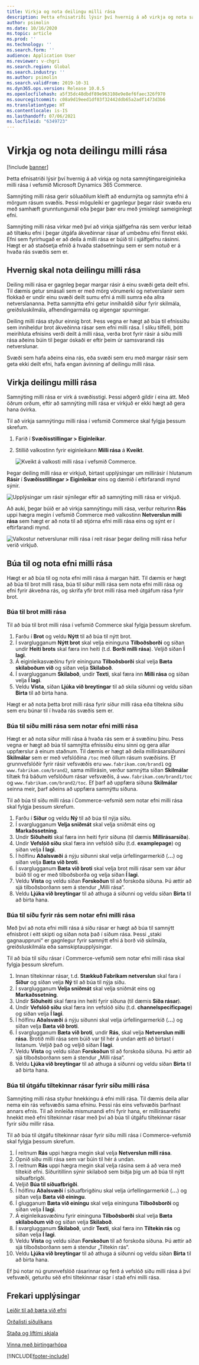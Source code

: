 ```yaml
---
title: Virkja og nota deilingu milli rása
description: Þetta efnisatriði lýsir því hvernig á að virkja og nota samnýtingareiginleika milli rása í vefsmið Microsoft Dynamics 365 Commerce.
author: psimolin
ms.date: 10/16/2020
ms.topic: article
ms.prod: ''
ms.technology: ''
ms.search.form: ''
audience: Application User
ms.reviewer: v-chgri
ms.search.region: Global
ms.search.industry: ''
ms.author: psimolin
ms.search.validFrom: 2019-10-31
ms.dyn365.ops.version: Release 10.0.5
ms.openlocfilehash: a5f35dc48dbdf89e963108e9e8ef6faec326f970
ms.sourcegitcommit: c08a9d19eed1df03f32442ddb65a2adf1473d3b6
ms.translationtype: HT
ms.contentlocale: is-IS
ms.lasthandoff: 07/06/2021
ms.locfileid: "6349723"
---
```

# <a name="enable-and-use-cross-channel-sharing"></a>Virkja og nota deilingu milli rása

[!include [banner](includes/banner.md)]

Þetta efnisatriði lýsir því hvernig á að virkja og nota samnýtingareiginleika milli rása í vefsmið Microsoft Dynamics 365 Commerce.

Samnýting milli rása gerir söluaðilum kleift að endurnýta og samnýta efni á mörgum rásum svæðis. Þessi möguleiki er gagnlegur þegar rásir svæða eru með samhæft grunntungumál eða þegar þær eru með ýmislegt sameiginlegt efni.

Samnýting milli rása virkar með því að virkja sjálfgefna rás sem verður leitað að tiltæku efni í þegar útgáfa ákveðinnar rásar af umbeðnu efni finnst ekki. Efni sem fyrirhugað er að deila á milli rása er búið til í sjálfgefnu rásinni. Hægt er að staðsetja efnið á hvaða staðsetningu sem er sem notuð er á hvaða rás svæðis sem er.

## <a name="when-to-use-cross-channel-sharing"></a>Hvernig skal nota deilingu milli rása

Deiling milli rása er gagnleg þegar margar rásir á einu svæði geta deilt efni. Til dæmis getur smásali sem er með mörg vörumerki og netverslanir sem flokkað er undir einu svæði deilt sumu efni á milli sumra eða allra netverslananna. Þetta samnýtta efni getur innihaldið síður fyrir skilmála, greiðsluskilmála, afhendingarmáta og algengar spurningar.

Deiling milli rása styður einnig brot. Þess vegna er hægt að búa til efnissíðu sem inniheldur brot ákveðinna rásar sem efni milli rása. Í slíku tilfelli, þótt meirihluta efnisins verði deilt á milli rása, verða brot fyrir rásir á síðu milli rása aðeins búin til þegar óskaði er eftir þeim úr samsvarandi rás netverslunar.

Svæði sem hafa aðeins eina rás, eða svæði sem eru með margar rásir sem geta ekki deilt efni, hafa engan ávinning af deilingu milli rása.

## <a name="enable-cross-channel-sharing"></a>Virkja deilingu milli rása

Samnýting milli rása er virk á svæðisstigi. Þessi aðgerð gildir í eina átt. Með öðrum orðum, eftir að samnýting milli rása er virkjuð er ekki hægt að gera hana óvirka.

Til að virkja samnýtingu milli rása í vefsmið Commerce skal fylgja þessum skrefum.

1. Farið í **Svæðisstillingar \> Eiginleikar**.
1. Stillið valkostinn fyrir eiginleikann **Milli rása** á **Kveikt**.

    ![Kveikt á valkosti milli rása í vefsmið Commerce.](./media/enabling-cross-channel-sharing.png)

Þegar deiling milli rása er virkjuð, birtast upplýsingar um millirásir í hlutanum **Rásir** í **Svæðisstillingar \> Eiginleikar** eins og dæmið í eftirfarandi mynd sýnir.

![Upplýsingar um rásir sýnilegar eftir að samnýting milli rása er virkjuð.](./media/channels-cross-channel.png)

Að auki, þegar búið er að virkja samnýtingu milli rása, verður reiturinn **Rás** uppi hægra megin í vefsmið Commerce með valkostinn **Netverslun milli rása** sem hægt er að nota til að stjórna efni milli rása eins og sýnt er í eftirfarandi mynd.

![Valkostur netverslunar milli rása í reit rásar þegar deiling milli rása hefur verið virkjuð.](./media/cross-channel-dropdown.png)

## <a name="create-and-use-cross-channel-content"></a>Búa til og nota efni milli rása

Hægt er að búa til og nota efni milli rása á margan hátt. Til dæmis er hægt að búa til brot milli rása, búa til síður milli rása sem nota efni milli rása og efni fyrir ákveðna rás, og skrifa yfir brot milli rása með útgáfum rása fyrir brot.

### <a name="create-a-cross-channel-fragment"></a>Búa til brot milli rása

Til að búa til brot milli rása í vefsmið Commerce skal fylgja þessum skrefum.

1. Farðu í **Brot** og veldu **Nýtt** til að búa til nýtt brot.
1. Í svarglugganum **Nýtt brot** skal velja eininguna **Tilboðsborði** og síðan undir **Heiti brots** skal færa inn heiti (t.d. **Borði milli rása**). Veljið síðan **Í lagi**.
1. Á eiginleikasvæðinu fyrir eininguna **Tilboðsborði** skal velja **Bæta skilaboðum við** og síðan velja **Skilaboð**.
1. Í svarglugganum **Skilaboð**, undir **Texti**, skal færa inn **Milli rása** og síðan velja **Í lagi**. 
1. Veldu **Vista**, síðan **Ljúka við breytingar** til að skila síðunni og veldu síðan **Birta** til að birta hana.

Hægt er að nota þetta brot milli rása fyrir síður milli rása eða tiltekna síðu sem eru búnar til í hvaða rás svæðis sem er.

### <a name="create-a-cross-channel-page-that-uses-cross-channel-content"></a>Búa til síðu milli rása sem notar efni milli rása

Hægt er að nota síður milli rása á hvaða rás sem er á svæðinu þínu. Þess vegna er hægt að búa til samnýtta efnissíðu einu sinni og gera allar uppfærslur á einum staðnum. Til dæmis er hægt að deila millirásarsíðunni **Skilmálar** sem er með vefslóðina `/toc` með öllum rásum svæðisins. Ef grunnvefslóðir fyrir rásir vefsvæðis eru `www.fabrikam.com/brand1` og `www.fabrikam.com/brand2`, sama millirásin, verður samnýtta síðan **Skilmálar** tiltæk frá báðum vefslóðum rásar vefsvæðis, á `www.fabrikam.com/brand1/toc` og `www.fabrikam.com/brand2/toc`. Ef þarf að uppfæra síðuna **Skilmálar** seinna meir, þarf aðeins að uppfæra samnýttu síðuna.

Til að búa til síðu milli rása í Commerce-vefsmið sem notar efni milli rása skal fylgja þessum skrefum.

1. Farðu í **Síður** og veldu **Ný** til að búa til nýja síðu.
1. Í svarglugganum **Velja sniðmát** skal velja sniðmát eins og **Markaðssetning**.
1. Undir **Síðuheiti** skal færa inn heiti fyrir síðuna (til dæmis **Millirásarsíða**).
1. Undir **Vefslóð síðu** skal færa inn vefslóð síðu (t.d. **examplepage**) og síðan velja **Í lagi**.
1. Í hólfinu **Aðalsvæði** á nýju síðunni skal velja úrfellingarmerkið (**...**) og síðan velja **Bæta við broti**.
1. Í svarglugganum **Bæta við broti** skal velja brot milli rásar sem var áður búið til og er með tilboðsborða og velja síðan **Í lagi**.
1. Veldu **Vista** og veldu síðan **Forskoðun** til að forskoða síðuna. Þú ættir að sjá tilboðsborðann sem á stendur „Milli rása“.
1. Veldu **Ljúka við breytingar** til að athuga á síðunni og veldu síðan **Birta** til að birta hana.

### <a name="create-a-channel-specific-page-that-uses-cross-channel-content"></a>Búa til síðu fyrir rás sem notar efni milli rása

Með því að nota efni milli rása á síðu rásar er hægt að búa til samnýtt efnisbrot í eitt skipti og síðan nota það í síðum rása. Þessi „staki gagnauppruni“ er gagnlegur fyrir samnýtt efni á borð við skilmála, greiðsluskilmála eða samskiptaupplýsingar.

Til að búa til síðu rásar í Commerce-vefsmið sem notar efni milli rása skal fylgja þessum skrefum.

1. Innan tiltekinnar rásar, t.d. **Stækkuð Fabrikam netverslun** skal fara í **Síður** og síðan velja **Ný** til að búa til nýja síðu.
1. Í svarglugganum **Velja sniðmát** skal velja sniðmát eins og **Markaðssetning**.
1. Undir **Síðuheiti** skal færa inn heiti fyrir síðuna (til dæmis **Síða rásar**).
1. Undir **Vefslóð síðu** skal færa inn vefslóð síðu (t.d. **channelspecificpage**) og síðan velja **Í lagi**.
1. Í hólfinu **Aðalsvæði** á nýju síðunni skal velja úrfellingarmerkið (**...**) og síðan velja **Bæta við broti**.
1. Í svarglugganum **Bæta við broti**, undir **Rás**, skal velja **Netverslun milli rása**. Brotið milli rása sem búið var til hér á undan ætti að birtast í listanum. Veljið það og veljið síðan **Í lagi**.
1. Veldu **Vista** og veldu síðan **Forskoðun** til að forskoða síðuna. Þú ættir að sjá tilboðsborðann sem á stendur „Milli rása“.
1. Veldu **Ljúka við breytingar** til að athuga á síðunni og veldu síðan **Birta** til að birta hana.

### <a name="create-a-channel-specific-version-of-a-cross-channel-page"></a>Búa til útgáfu tiltekinnar rásar fyrir síðu milli rása

Samnýting milli rása styður hnekkingu á efni milli rása. Til dæmis deila allar nema ein rás vefsvæðis sama efninu. Þessi rás eins vefsvæðis þarfnast annars efnis. Til að innleiða mismunandi efni fyrir hana, er millirásarefni hnekkt með efni tiltekinnar rásar með því að búa til útgáfu tiltekinnar rásar fyrir síðu millir rása.

Til að búa til útgáfu tiltekinnar rásar fyrir síðu milli rása í Commerce-vefsmið skal fylgja þessum skrefum.

1. Í reitnum **Rás** uppi hægra megin skal velja **Netverslun milli rása**.
1. Opnið síðu milli rása sem var búin til hér á undan.
1. Í reitnum **Rás** uppi hægra megin skal velja rásina sem á að vera með tiltekið efni. Síðuritillinn sýnir skilaboð sem biðja þig um að búa til nýtt síðuafbrigði.
1. Veljið **Búa til síðuafbrigði**.
1. Í hólfinu **Aðalsvæði** í síðuafbrigðinu skal velja úrfellingarmerkið (**...**) og síðan velja **Bæta við einingu**.
1. Í glugganum **Bæta við einingu** skal velja eininguna **Tilboðsborði** og síðan velja **Í lagi**.
1. Á eiginleikasvæðinu fyrir eininguna **Tilboðsborði** skal velja **Bæta skilaboðum við** og síðan velja **Skilaboð**.
1. Í svarglugganum **Skilaboð**, undir **Texti**, skal færa inn **Tiltekin rás** og síðan velja **Í lagi**.
1. Veldu **Vista** og veldu síðan **Forskoðun** til að forskoða síðuna. Þú ættir að sjá tilboðsborðann sem á stendur „Tiltekin rás“.
1. Veldu **Ljúka við breytingar** til að athuga á síðunni og veldu síðan **Birta** til að birta hana.

Ef þú notar nú grunnvefslóð rásarinnar og ferð á vefslóð síðu milli rása á því vefsvæði, geturðu séð efni tiltekinnar rásar í stað efni milli rása.

## <a name="additional-resources"></a>Frekari upplýsingar

[Leiðir til að bæta við efni](add-manage-content.md)

[Orðalisti síðulíkans](page-elements-overview.md)

[Staða og líftími skjala](document-states-overview.md)

[Vinna með birtingarhópa](publish-groups.md)


[!INCLUDE[footer-include](../includes/footer-banner.md)]
